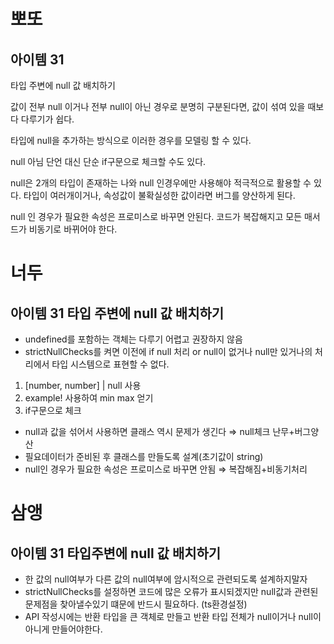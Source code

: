 # 뽀또

## 아이템 31

타입 주변에 null 값 배치하기

값이 전부 null 이거나 전부 null이 아닌 경우로 분명히 구분된다면, 값이 섞여 있을 때보다 다루기가 쉽다. 

타입에 null을 추가하는 방식으로 이러한 경우를 모델링 할 수 있다.

null 아님 단언 대신 단순 if구문으로 체크할 수도 있다.

null은 2개의 타입이 존재하는 나와 null 인경우에만 사용해야 적극적으로 활용할 수 있다. 타입이 여러개이거나, 속성값이 불확실성한 값이라면 버그를 양산하게 된다.

null 인 경우가 필요한 속성은 프로미스로 바꾸면 안된다. 코드가 복잡해지고 모든 매서드가 비동기로 바뀌어야 한다.

# 너두

## 아이템 31 타입 주변에 null 값 배치하기

- undefined를 포함하는 객체는 다루기 어렵고 권장하지 않음
- strictNullChecks를 켜면 이전에 if null 처리 or null이 없거나 null만 있거나의 처리에서 타입 시스템으로 표현할 수 없다.
1. [number, number] | null 사용
2. example! 사용하여 min max 얻기
3. if구문으로 체크
- null과 값을 섞어서 사용하면 클래스 역시 문제가 생긴다 ⇒ null체크 난무+버그양산
- 필요데이터가 준비된 후 클래스를 만들도록 설계(초기값이 string)
- null인 경우가 필요한 속성은 프로미스로 바꾸면 안됨 ⇒ 복잡해짐+비동기처리


# 삼앵

## 아이템 31 타입주변에 null 값 배치하기

- 한 값의 null여부가 다른 값의 null여부에 암시적으로 관련되도록 설계하지말자
- strictNullChecks를 설정하면 코드에 많은 오류가 표시되겠지만 null값과 관련된 문제점을 찾아낼수있기 떄문에 반드시 필요하다. (ts환경설정)
- API 작성시에는 반환 타입을 큰 객체로 만들고 반환 타입 전체가 null이거나 null이 아니게 만들어야한다.

